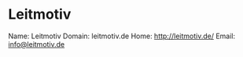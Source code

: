 
# Leitmotiv

Name: Leitmotiv
Domain: leitmotiv.de
Home: http://leitmotiv.de/
Email: info@leitmotiv.de
